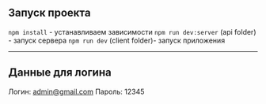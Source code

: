 ## Запуск проекта

`npm install` - устанавливаем зависимости
`npm run dev:server` (api folder) - запуск сервера
`npm run dev` (client folder)- запуск приложения

---

## Данные для логина

Логин: admin@gmail.com
Пароль: 12345
